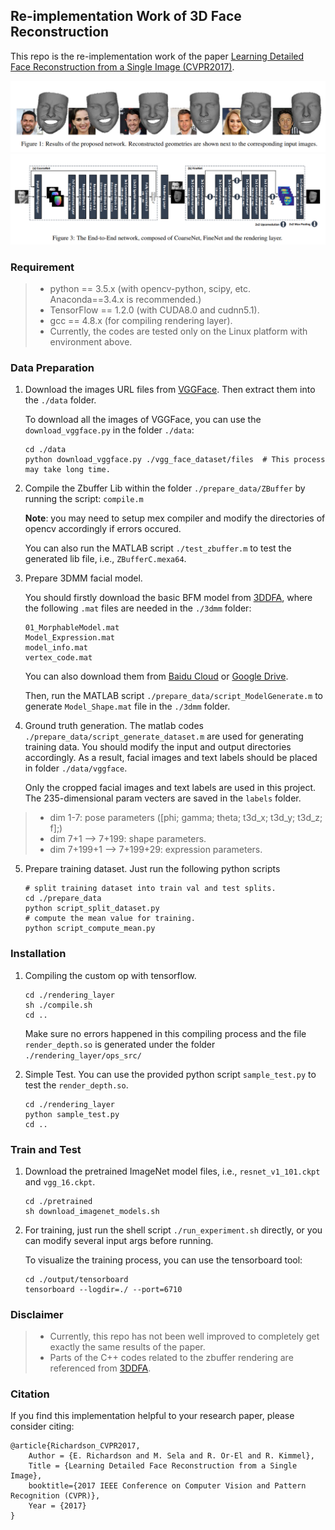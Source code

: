 

## Re-implementation Work of 3D Face Reconstruction

This repo is the re-implementation work of the paper [Learning Detailed Face Reconstruction from a Single Image (CVPR2017)](http://openaccess.thecvf.com/content_cvpr_2017/papers/Richardson_Learning_Detailed_Face_CVPR_2017_paper.pdf).

![results](./paper_info/result_im.png)
![framework](./paper_info/framework.png)

### Requirement

> * python == 3.5.x (with opencv-python, scipy, etc. Anaconda==3.4.x is recommended.)
> * TensorFlow == 1.2.0 (with CUDA8.0 and cudnn5.1).
> * gcc == 4.8.x (for compiling rendering layer).
> * Currently, the codes are tested only on the Linux platform with environment above.


### Data Preparation

1. Download the images URL files from [VGGFace](http://www.robots.ox.ac.uk/~vgg/data/vgg_face/). Then extract them into the `./data` folder.      

    To download all the images of VGGFace, you can use the `download_vggface.py` in the folder `./data`:
	```shell
	cd ./data
	python download_vggface.py ./vgg_face_dataset/files  # This process may take long time.
	```

2. Compile the Zbuffer Lib within the folder `./prepare_data/ZBuffer` by running the script: `compile.m`

    **Note**: you may need to setup mex compiler and modify the directories of opencv accordingly if errors occured.

    You can also run the MATLAB script `./test_zbuffer.m` to test the generated lib file, i.e., `ZBufferC.mexa64`.

3. Prepare 3DMM facial model.    

    You should firstly download the basic BFM model from [3DDFA](http://www.cbsr.ia.ac.cn/users/xiangyuzhu/projects/3DDFA/main.htm), where the following `.mat` files are needed in the `./3dmm` folder:    
	```shell
	01_MorphableModel.mat
	Model_Expression.mat
	model_info.mat
	vertex_code.mat
	```

    You can also download them from [Baidu Cloud](https://pan.baidu.com/s/1S_mJMFUxc_9FSw4eMGdVKw) or [Google Drive](https://drive.google.com/drive/folders/1b0m7W9SwwZyHqk4XnzEFjdvvsvJbL_TO?usp=sharing).    

    Then, run the MATLAB script `./prepare_data/script_ModelGenerate.m` to generate `Model_Shape.mat` file in the `./3dmm` folder.

4. Ground truth generation. The matlab codes `./prepare_data/script_generate_dataset.m` are used for generating training data. You should modify the input and output directories accordingly. As a result, facial images and text labels should be placed in folder `./data/vggface`.    

    Only the cropped facial images and text labels are used in this project. The 235-dimensional param vecters are saved in the `labels` folder.    
> * dim 1-7: pose parameters ([phi; gamma; theta; t3d_x; t3d_y; t3d_z; f];)    
> * dim 7+1 --> 7+199: shape parameters.    
> * dim 7+199+1 --> 7+199+29: expression parameters.    

5. Prepare training dataset. Just run the following python scripts

	```shell
	# split training dataset into train val and test splits.
	cd ./prepare_data
	python script_split_dataset.py
	# compute the mean value for training.
	python script_compute_mean.py

	```

### Installation

1. Compiling the custom op with tensorflow.    
	```shell
	cd ./rendering_layer
	sh ./compile.sh
	cd ..

	```
    Make sure no errors happened in this compiling process and the file `render_depth.so` is generated under the folder `./rendering_layer/ops_src/`

2. Simple Test. You can use the provided python script `sample_test.py` to test the `render_depth.so`.   
	```shell
	cd ./rendering_layer
	python sample_test.py
	cd ..
	```

### Train and Test

1. Download the pretrained ImageNet model files, i.e., `resnet_v1_101.ckpt` and `vgg_16.ckpt`.

	```shell
	cd ./pretrained
	sh download_imagenet_models.sh
	```

2. For training, just run the shell script `./run_experiment.sh` directly, or you can modify several input args before running.

    To visualize the training process, you can use the tensorboard tool:  
	
	```shell
	cd ./output/tensorboard
	tensorboard --logdir=./ --port=6710
	```

### Disclaimer

> * Currently, this repo has not been well improved to completely get exactly the same results of the paper.
> * Parts of the C++ codes related to the zbuffer rendering are referenced from [3DDFA](http://www.cbsr.ia.ac.cn/users/xiangyuzhu/projects/3DDFA/main.htm).
    

### Citation
If you find this implementation helpful to your research paper, please consider citing:

	@article{Richardson_CVPR2017,
	    Author = {E. Richardson and M. Sela and R. Or-El and R. Kimmel},
	    Title = {Learning Detailed Face Reconstruction from a Single Image},
	    booktitle={2017 IEEE Conference on Computer Vision and Pattern Recognition (CVPR)},
	    Year = {2017}
	}
